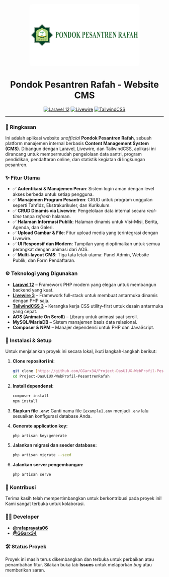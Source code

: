 <p align="center">
  <img src="https://raw.githubusercontent.com/GGarx34/Project-DasUIUX-WebProfil-PesantrenRafah/main/public/assets/logotext.webp" alt="Logo Pesantren Rafah" width="350" style="border-radius: 8px;">
</p>

<h1 align="center">
  Pondok Pesantren Rafah - Website CMS
</h1>

<p align="center">
  <a href="#"><img src="https://img.shields.io/badge/Laravel-12-FF2D20?style=for-the-badge&logo=laravel" alt="Laravel 12"></a>
  <a href="#"><img src="https://img.shields.io/badge/Livewire-v3-4d52c1?style=for-the-badge&logo=livewire" alt="Livewire"></a>
  <a href="#"><img src="https://img.shields.io/badge/TailwindCSS-v3-06B6D4?style=for-the-badge&logo=tailwindcss" alt="TailwindCSS"></a>
</p>

---

### 🧾 Ringkasan

Ini adalah aplikasi website *unofficial* **Pondok Pesantren Rafah**, sebuah platform manajemen internal berbasis **Content Management System (CMS)**. Dibangun dengan Laravel, Livewire, dan TailwindCSS, aplikasi ini dirancang untuk mempermudah pengelolaan data santri, program pendidikan, pendaftaran online, dan statistik kegiatan di lingkungan pesantren.

### ✨ Fitur Utama

-   ✅ **Autentikasi & Manajemen Peran**: Sistem login aman dengan level akses berbeda untuk setiap pengguna.
-   ✅ **Manajemen Program Pesantren**: CRUD untuk program unggulan seperti Tahfidz, Ekstrakurikuler, dan Kurikulum.
-   ✅ **CRUD Dinamis via Livewire**: Pengelolaan data internal secara *real-time* tanpa *refresh* halaman.
-   ✅ **Halaman Informasi Publik**: Halaman dinamis untuk Visi-Misi, Berita, Agenda, dan Galeri.
-   ✅ **Upload Gambar & File**: Fitur upload media yang terintegrasi dengan Livewire.
-   ✅ **UI Responsif dan Modern**: Tampilan yang dioptimalkan untuk semua perangkat dengan animasi dari AOS.
-   ✅ **Multi-layout CMS**: Tiga tata letak utama: Panel Admin, Website Publik, dan Form Pendaftaran.

### ⚙️ Teknologi yang Digunakan

-   [**Laravel 12**](https://laravel.com) – Framework PHP modern yang elegan untuk membangun backend yang kuat.
-   [**Livewire 3**](https://livewire.laravel.com) – Framework full-stack untuk membuat antarmuka dinamis dengan PHP saja.
-   [**TailwindCSS 3**](https://tailwindcss.com) – Kerangka kerja CSS utility-first untuk desain antarmuka yang cepat.
-   **AOS (Animate On Scroll)** – Library untuk animasi saat scroll.
-   **MySQL/MariaDB** – Sistem manajemen basis data relasional.
-   **Composer & NPM** – Manajer dependensi untuk PHP dan JavaScript.

### 🚀 Instalasi & Setup

Untuk menjalankan proyek ini secara lokal, ikuti langkah-langkah berikut:

1.  **Clone repositori ini:**
    ```bash
    git clone [https://github.com/GGarx34/Project-DasUIUX-WebProfil-PesantrenRafah.git](https://github.com/GGarx34/Project-DasUIUX-WebProfil-PesantrenRafah.git)
    cd Project-DasUIUX-WebProfil-PesantrenRafah
    ```

2.  **Install dependensi:**
    ```bash
    composer install
    npm install
    ```

3.  **Siapkan file `.env`:**
    Ganti nama file `[example].env` menjadi `.env` lalu sesuaikan konfigurasi database Anda.

4.  **Generate application key:**
    ```bash
    php artisan key:generate
    ```

5.  **Jalankan migrasi dan seeder database:**
    ```bash
    php artisan migrate --seed
    ```

6.  **Jalankan server pengembangan:**
    ```bash
    php artisan serve
    ```

### 🤝 Kontribusi

Terima kasih telah mempertimbangkan untuk berkontribusi pada proyek ini! Kami sangat terbuka untuk kolaborasi.

### 🧑‍💻 Developer

-   [**@rafaprayata06**](https://github.com/rafaprayata06)
-   [**@GGarx34**](https://github.com/GGarx34)

### 🛠️ Status Proyek

Proyek ini masih terus dikembangkan dan terbuka untuk perbaikan atau penambahan fitur. Silakan buka tab **Issues** untuk melaporkan *bug* atau memberikan saran.

